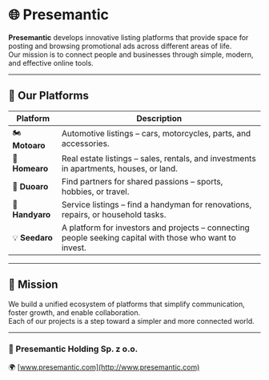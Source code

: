 # 🌐 Presemantic

**Presemantic** develops innovative listing platforms that provide space for posting and browsing promotional ads across different areas of life.  
Our mission is to connect people and businesses through simple, modern, and effective online tools.

---

## 🚀 Our Platforms

| Platform   | Description |
|------------|-------------|
| 🏍️ **Motoaro** | Automotive listings – cars, motorcycles, parts, and accessories. |
| 🏡 **Homearo** | Real estate listings – sales, rentals, and investments in apartments, houses, or land. |
| 🤝 **Duoaro** | Find partners for shared passions – sports, hobbies, or travel. |
| 🔧 **Handyaro** | Service listings – find a handyman for renovations, repairs, or household tasks. |
| 💡 **Seedaro** | A platform for investors and projects – connecting people seeking capital with those who want to invest. |

---

## 📌 Mission

We build a unified ecosystem of platforms that simplify communication, foster growth, and enable collaboration.  
Each of our projects is a step toward a simpler and more connected world.

---

### 🏢 Presemantic Holding Sp. z o.o.  
🌍 [www.presemantic.com](http://www.presemantic.com)
